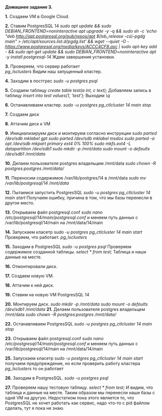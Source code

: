 **Домашнее задание 3.**

**1.** Создаем VM в Google Cloud.

**2.** Ставим PostgresSQL 14
*sudo apt update && sudo DEBIAN_FRONTEND=noninteractive apt upgrade -y -q && sudo sh -c 'echo "deb http://apt.postgresql.org/pub/repos/apt $(lsb_release -cs)-pgdg main" > /etc/apt/sources.list.d/pgdg.list' && wget --quiet -O - https://www.postgresql.org/media/keys/ACCC4CF8.asc | sudo apt-key add - && sudo apt-get update && sudo DEBIAN_FRONTEND=noninteractive apt -y install postgresql-14*
Ждем завершения установки.

**3.** Проверяем, что сервер работает  
*pg_lsclusters*
Видим наш запущенный кластер.

**4.** Заходим в постгрес
*sudo -u postgres psql*

**5.** Создаем таблицу
*create table test(a int, c text);*
Добавляем запись в таблицу
*insert into test values(1, 'test');*
Выходим
*\q*

**6.** Останавливаем кластер.
*sudo -u postgres pg_ctlcluster 14 main stop*

**7.** Создаем диск

**8.** Аттачим диск к VM

**9.** Инициализируем диск и монтируем согласно инструкции
*sudo parted /dev/sdb mklabel gpt
sudo parted /dev/sdb mklabel msdos
sudo parted -a opt /dev/sdb mkpart primary ext4 0% 100%
sudo mkfs.ext4 -L datapartition /dev/sdb1
sudo mkdir -p /mnt/data
sudo mount -o defaults /dev/sdb1 /mnt/data*

**10.** Делаем пользователя postgres владельцем /mnt/data
*sudo chown -R postgres:postgres /mnt/data/*

**11.** Переносим содержимое /var/lib/postgres/14 в /mnt/data
*sudo mv /var/lib/postgresql/14 /mnt/data*

**12.** Пытаемся запустить PostgresSQL
*sudo -u postgres pg_ctlcluster 14 main start*
Получаем ошибку, причина в том, что мы базы перенесли в другое место.

**13.** Открываем файл postgresql.conf
*sudo nano /etc/postgresql/14/main/postgresql.conf*
и меняем путь данных с /var/lib/postgresql/14/main на /mnt/data/14/main

**14.** Запускаем класетр
*sudo -u postgres pg_ctlcluster 14 main start*
Проверяем, что работает.
*pg_lsclusters*

**15.** Заходим в PostgresSQL
*sudo -u postgres psql*
Проверяем содержимое созданной таблицы.
*select * from test;*
Таблица и наши данные на месте.

**16.** Отмонтировали диск.

**17.** Создаем новую VM.

**18.** Аттачим к ней диск.

**19.** Ставим на новую VM PostgresSQL 14

**20.** Монтируем диск.
*sudo mkdir -p /mnt/data
sudo mount -o defaults /dev/sdb1 /mnt/data*
**21.** Делаем пользователя postgres владельцем /mnt/data
*sudo chown -R postgres:postgres /mnt/data/*

**22.** Останавливаем PostgresSQL
*sudo -u postgres pg_ctlcluster 14 main stop*

**23.** Открываем файл postgresql.conf
*sudo nano /etc/postgresql/14/main/postgresql.conf*
и меняем путь данных с /var/lib/postgresql/14/main на /mnt/data/14/main

**25.** Запускаем класетр
*sudo -u postgres pg_ctlcluster 14 main start*
получаем предупреждение, но если проверить работу кластера
*pg_lsclusters*
то он работает

**26.** Заходим в PostgresSQL.
*sudo -u postgres psql*

**27.** Проверяем нашу тестовую таблицу.
*select * from test;*
И видим, что таблица и данные на месте.
Таким образом мы перенесли наши базы с однй VM на другую.
Недостатком пока этого является то, что PostgresSQL не хочет работать как сервис, надо что-то с pid файлом сделать, тут я пока не знаю.
